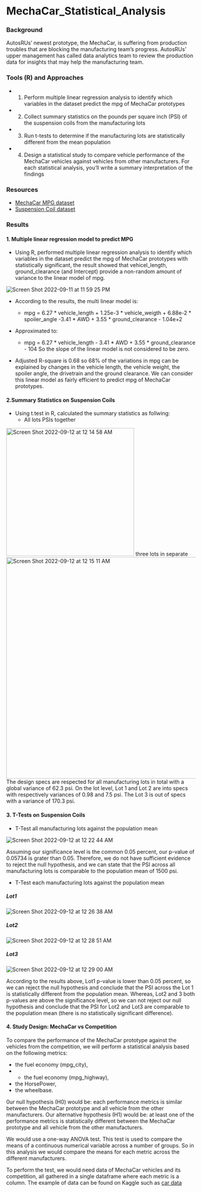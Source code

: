 # MechaCar_Statistical_Analysis
### Background
AutosRUs’ newest prototype, the MechaCar, is suffering from production troubles that are blocking the manufacturing team’s progress. AutosRUs’ upper management has called data analytics team to review the production data for insights that may help the manufacturing team.

### Tools (R) and Approaches 
- 1. Perform multiple linear regression analysis to identify which variables in the dataset predict the mpg of MechaCar prototypes
- 2. Collect summary statistics on the pounds per square inch (PSI) of the suspension coils from the manufacturing lots
- 3. Run t-tests to determine if the manufacturing lots are statistically different from the mean population
- 4. Design a statistical study to compare vehicle performance of the MechaCar vehicles against vehicles from other manufacturers. For each statistical analysis, you’ll write a summary interpretation of the findings

### Resources 
- [MechaCar MPG dataset](https://github.com/ShiraliObul/MechaCar_Statistical_Analysis/blob/main/MechaCar_mpg.csv)
- [Suspension Coil dataset](https://github.com/ShiraliObul/MechaCar_Statistical_Analysis/blob/main/Suspension_Coil.csv)

### Results 
#### 1. Multiple linear regression model to predict MPG 
- Using R, performed multiple linear regression analysis to identify which variables in the dataset predict the mpg of MechaCar prototypes with 
  statistically significant, the result showed that vehicel_length, ground_clearance (and Intercept) provide a non-random amount of variance to the linear
  model of mpg. 
  
![Screen Shot 2022-09-11 at 11 59 25 PM](https://user-images.githubusercontent.com/65901034/189571410-c9080f75-b98b-4593-a044-1c5c9cf19fa6.png)
- According to the results, the multi linear model is:
    - mpg = 6.27 * vehicle_length + 1.25e-3 * vehicle_weigth + 6.88e-2 * spoiler_angle -3.41 * AWD + 3.55 * ground_clearance - 1.04e+2
- Approximated to:
    - mpg = 6.27 * vehicle_length - 3.41 * AWD + 3.55 * ground_clearance - 104
So the slope of the linear model is not considered to be zero.

- Adjusted R-square is 0.68 so 68% of the variations in mpg can be explained by changes in the vehicle length, the vehicle weight, the spoiler angle, the drivetrain and the ground clearance. We can consider this linear model as fairly efficient to predict mpg of MechaCar prototypes.

#### 2.Summary Statistics on Suspension Coils
- Using t.test in R, calculated the summary statistics as follwing:
     - All lots PSIs together
<img width="340" alt="Screen Shot 2022-09-12 at 12 14 58 AM" src="https://user-images.githubusercontent.com/65901034/189572864-e3637910-9e6c-474c-a6d5-ba74346972b9.png">
     three lots in separate
<img width="589" alt="Screen Shot 2022-09-12 at 12 15 11 AM" src="https://user-images.githubusercontent.com/65901034/189572871-84ec14e8-8d14-4a91-92a8-216dce245848.png">
The design specs are respected for all manufacturing lots in total with a global variance of 62.3 psi.
On the lot level, Lot 1 and Lot 2 are into specs with respectively variances of 0.98 and 7.5 psi. The Lot 3 is out of specs with a variance of 170.3 psi.

#### 3. T-Tests on Suspension Coils
- T-Test all manufacturing lots against the population mean

![Screen Shot 2022-09-12 at 12 22 44 AM](https://user-images.githubusercontent.com/65901034/189573567-c548d872-28be-4a88-a628-6cf88c6b63fc.png)

Assuming our significance level is the common 0.05 percent, our p-value of 0.05734 is grater than 0.05. Therefore, we do not have sufficient evidence to reject the null hypothesis, and we can state that the PSI across all manufacturing lots is comparable to the population mean of 1500 psi.
- T-Test each manufacturing lots against the population mean
##### Lot1
![Screen Shot 2022-09-12 at 12 26 38 AM](https://user-images.githubusercontent.com/65901034/189574099-ef060a48-e93b-41b8-8bf4-99aa8d8c4e57.png)
##### Lot2
![Screen Shot 2022-09-12 at 12 28 51 AM](https://user-images.githubusercontent.com/65901034/189574216-a80fee89-1fd6-4c14-bf03-f18377c82ece.png)
##### Lot3
![Screen Shot 2022-09-12 at 12 29 00 AM](https://user-images.githubusercontent.com/65901034/189574229-7878008e-396a-4cb4-b151-6068b6e5a65b.png)

According to the results above, Lot1 p-value is lower than 0.05 percent, so we can reject the null hypothesis and conclude that the PSI across the Lot 1 is statistically different from the population mean. Whereas, Lot2 and 3 both p-values are above the significance level, so we can not reject our null hypothesis and conclude that the PSI for Lot2 and Lot3 are comparable to the population mean (there is no statistically significant difference).

#### 4. Study Design: MechaCar vs Competition
To compare the performance of the MechaCar prototype against the vehicles from the competition, we will perform a statistical analysis based on the following metrics: 
- the fuel economy (mpg_city),
- - the fuel economy (mpg_highway),
- the HorsePower,
- the wheelbase.

0ur null hypothesis (H0) would be: each performance metrics is similar between the MechaCar prototype and all vehicle from the other manufacturers.
Our alternative hypothesis (H1) would be: at least one of the performance metrics is statistically different between the MechaCar prototype and all vehicle from the other manufacturers. 

We would use a one-way ANOVA test. This test is used to compare the means of a continuous numerical variable across a number of groups.
So in this analysis we would compare the means for each metric across the different manufacturers.

To perform the test, we would need data of MechaCar vehicles and its competition, all gathered in a single dataframe where each metric is a column.
The example of data can be found on Kaggle such as [car data](https://www.kaggle.com/code/ljanjughazyan/cars-dataset-analysis/data) 

  
  
